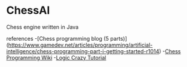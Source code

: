 # ChessAI

Chess engine written in Java

references
-[Chess programming blog (5 parts)] (https://www.gamedev.net/articles/programming/artificial-intelligence/chess-programming-part-i-getting-started-r1014)
-[Chess Programming Wiki](https://www.chessprogramming.org/Main_Page)
-[Logic Crazy Tutorial](https://www.youtube.com/watch?v=V_2-LOvr5E8&list=PLQV5mozTHmacMeRzJCW_8K3qw2miYqd0c)
